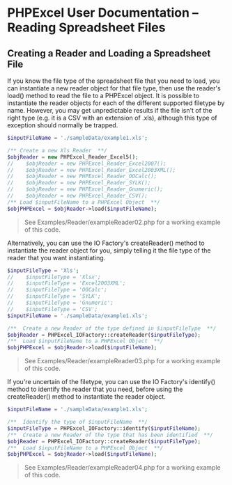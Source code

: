 # PHPExcel User Documentation – Reading Spreadsheet Files


## Creating a Reader and Loading a Spreadsheet File

If you know the file type of the spreadsheet file that you need to load, you can instantiate a new reader object for that file type, then use the reader's load() method to read the file to a PHPExcel object. It is possible to instantiate the reader objects for each of the different supported filetype by name. However, you may get unpredictable results if the file isn't of the right type (e.g. it is a CSV with an extension of .xls), although this type of exception should normally be trapped.

```php
$inputFileName = './sampleData/example1.xls';

/** Create a new Xls Reader  **/
$objReader = new PHPExcel_Reader_Excel5();
//    $objReader = new PHPExcel_Reader_Excel2007();
//    $objReader = new PHPExcel_Reader_Excel2003XML();
//    $objReader = new PHPExcel_Reader_OOCalc();
//    $objReader = new PHPExcel_Reader_SYLK();
//    $objReader = new PHPExcel_Reader_Gnumeric();
//    $objReader = new PHPExcel_Reader_CSV();
/** Load $inputFileName to a PHPExcel Object  **/
$objPHPExcel = $objReader->load($inputFileName);
```
 > See Examples/Reader/exampleReader02.php for a working example of this code.

Alternatively, you can use the IO Factory's createReader() method to instantiate the reader object for you, simply telling it the file type of the reader that you want instantiating.

```php
$inputFileType = 'Xls';
//    $inputFileType = 'Xlsx';
//    $inputFileType = 'Excel2003XML';
//    $inputFileType = 'OOCalc';
//    $inputFileType = 'SYLK';
//    $inputFileType = 'Gnumeric';
//    $inputFileType = 'CSV';
$inputFileName = './sampleData/example1.xls';

/**  Create a new Reader of the type defined in $inputFileType  **/
$objReader = PHPExcel_IOFactory::createReader($inputFileType);
/**  Load $inputFileName to a PHPExcel Object  **/
$objPHPExcel = $objReader->load($inputFileName);
```
 > See Examples/Reader/exampleReader03.php for a working example of this code.

If you're uncertain of the filetype, you can use the IO Factory's identify() method to identify the reader that you need, before using the createReader() method to instantiate the reader object.

```php
$inputFileName = './sampleData/example1.xls';

/**  Identify the type of $inputFileName  **/
$inputFileType = PHPExcel_IOFactory::identify($inputFileName);
/**  Create a new Reader of the type that has been identified  **/
$objReader = PHPExcel_IOFactory::createReader($inputFileType);
/**  Load $inputFileName to a PHPExcel Object  **/
$objPHPExcel = $objReader->load($inputFileName);
```
 > See Examples/Reader/exampleReader04.php for a working example of this code.

